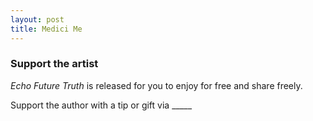 ```yaml
---
layout: post
title: Medici Me
---
```


### Support the artist

*Echo Future Truth* is released for you to enjoy for free and share freely. 

Support the author with a tip or gift via _____
